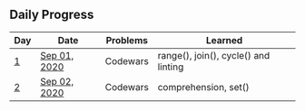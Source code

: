 ## Daily Progress 
| Day | Date | Problems | Learned |
| --- | --- | --- | --- |
| [1](https://github.com/gauthamp10/100DaysOfCode/tree/master/Day%201) | [Sep 01, 2020](https://github.com/gauthamp10/100DaysOfCode/blob/master/Day%201/README.md) | Codewars | range(), join(), cycle() and linting |
| [2](https://github.com/gauthamp10/100DaysOfCode/tree/master/Day%202) | [Sep 02, 2020](https://github.com/gauthamp10/100DaysOfCode/blob/master/Day%202/README.md) | Codewars | comprehension, set() |

